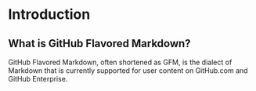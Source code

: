 
# Introduction

## What is GitHub Flavored Markdown?

GitHub Flavored Markdown, often shortened as GFM, is the dialect of Markdown
that is currently supported for user content on GitHub.com and GitHub
Enterprise.
